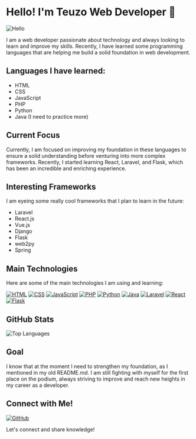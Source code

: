 # Hello! I'm Teuzo Web Developer 👋

![Hello](https://media.giphy.com/media/xT0GqssRweIhlz209i/giphy.gif)

I am a web developer passionate about technology and always looking to learn and improve my skills. Recently, I have learned some programming languages that are helping me build a solid foundation in web development.

## Languages I have learned:

- HTML
- CSS
- JavaScript
- PHP
- Python
- Java (I need to practice more)

## Current Focus

Currently, I am focused on improving my foundation in these languages to ensure a solid understanding before venturing into more complex frameworks. Recently, I started learning React, Laravel, and Flask, which has been an incredible and enriching experience.

## Interesting Frameworks

I am eyeing some really cool frameworks that I plan to learn in the future:

- Laravel
- React.js
- Vue.js
- Django
- Flask
- web2py
- Spring

## Main Technologies

Here are some of the main technologies I am using and learning:

[![HTML](https://img.shields.io/badge/HTML5-E34F26?style=for-the-badge&logo=html5&logoColor=white)](https://developer.mozilla.org/en-US/docs/Web/HTML)
[![CSS](https://img.shields.io/badge/CSS3-1572B6?style=for-the-badge&logo=css3&logoColor=white)](https://developer.mozilla.org/en-US/docs/Web/CSS)
[![JavaScript](https://img.shields.io/badge/JavaScript-F7DF1E?style=for-the-badge&logo=javascript&logoColor=black)](https://developer.mozilla.org/en-US/docs/Web/JavaScript)
[![PHP](https://img.shields.io/badge/PHP-777BB4?style=for-the-badge&logo=php&logoColor=white)](https://www.php.net/)
[![Python](https://img.shields.io/badge/Python-3776AB?style=for-the-badge&logo=python&logoColor=white)](https://www.python.org/)
[![Java](https://img.shields.io/badge/Java-007396?style=for-the-badge&logo=java&logoColor=white)](https://www.java.com/)
[![Laravel](https://img.shields.io/badge/Laravel-FF2D20?style=for-the-badge&logo=laravel&logoColor=white)](https://laravel.com/)
[![React](https://img.shields.io/badge/React-61DAFB?style=for-the-badge&logo=react&logoColor=black)](https://reactjs.org/)
[![Flask](https://img.shields.io/badge/Flask-000000?style=for-the-badge&logo=flask&logoColor=white)](https://flask.palletsprojects.com/)

## GitHub Stats
![Top Languages](https://github-readme-stats.vercel.app/api/top-langs/?username=teuzowebdeveloper9&layout=compact&theme=radical)

## Goal

I know that at the moment I need to strengthen my foundation, as I mentioned in my old README.md. I am still fighting with myself for the first place on the podium, always striving to improve and reach new heights in my career as a developer.

## Connect with Me!

[![GitHub](https://img.shields.io/badge/GitHub-black?style=for-the-badge&logo=github)](https://github.com/teuzowebdeveloper9)

Let's connect and share knowledge!
